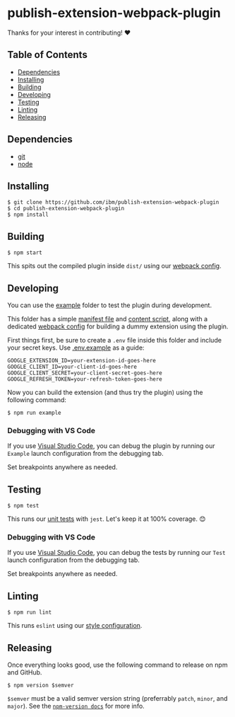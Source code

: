 # publish-extension-webpack-plugin

Thanks for your interest in contributing! ❤

## Table of Contents

* [Dependencies](#dependencies)
* [Installing](#installing)
* [Building](#building)
* [Developing](#developing)
* [Testing](#testing)
* [Linting](#linting)
* [Releasing](#releasing)

## Dependencies

* [git](https://git-scm.com)
* [node](https://nodejs.org)

## Installing

```console
$ git clone https://github.com/ibm/publish-extension-webpack-plugin
$ cd publish-extension-webpack-plugin
$ npm install
```

## Building

```console
$ npm start
```

This spits out the compiled plugin inside `dist/` using our [webpack config](/webpack.config.babel.js).

## Developing

You can use the [example](/example) folder to test the plugin during development.

This folder has a simple [manifest file](/example/manifest.json) and [content script](/example/index.js), along with a dedicated [webpack config](/example/webpack.config.babel.js) for building a dummy extension using the plugin.

First things first, be sure to create a `.env` file inside this folder and include your secret keys. Use [.env.example](/example/.env.example) as a guide:

```dosini
GOOGLE_EXTENSION_ID=your-extension-id-goes-here
GOOGLE_CLIENT_ID=your-client-id-goes-here
GOOGLE_CLIENT_SECRET=your-client-secret-goes-here
GOOGLE_REFRESH_TOKEN=your-refresh-token-goes-here
```

Now you can build the extension (and thus try the plugin) using the following command:

```console
$ npm run example
```

### Debugging with VS Code

If you use [Visual Studio Code](https://code.visualstudio.com/), you can debug the plugin by running our `Example` launch configuration from the debugging tab.

Set breakpoints anywhere as needed.

## Testing

```console
$ npm test
```

This runs our [unit tests](/src/index.spec.js) with `jest`. Let's keep it at 100% coverage. 😊

### Debugging with VS Code

If you use [Visual Studio Code](https://code.visualstudio.com/), you can debug the tests by running our `Test` launch configuration from the debugging tab.

Set breakpoints anywhere as needed.

## Linting

```console
$ npm run lint
```

This runs `eslint` using our [style configuration](/.eslintrc).

## Releasing

Once everything looks good, use the following command to release on npm and GitHub.

```console
$ npm version $semver
```

`$semver` must be a valid semver version string (preferrably `patch`, `minor`, and `major`). See the [`npm-version docs`](https://docs.npmjs.com/cli/version#description) for more info.
